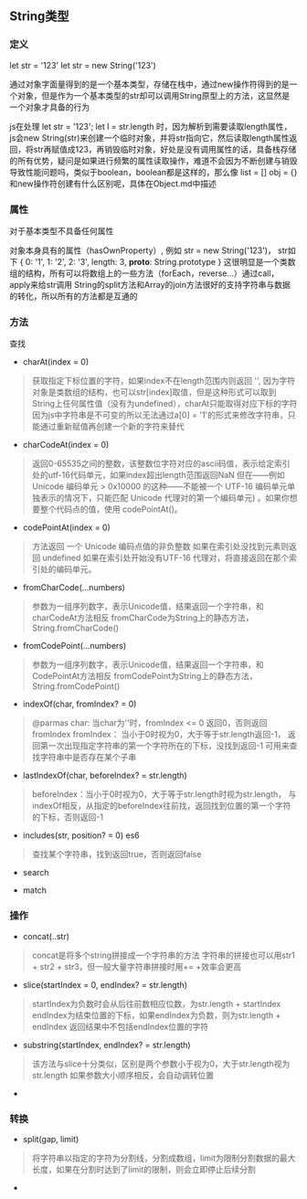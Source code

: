 ## String类型

### 定义

  let str = '123'
  let str = new String('123')

通过对象字面量得到的是一个基本类型，存储在栈中，通过new操作符得到的是一个对象，但是作为一个基本类型的str却可以调用String原型上的方法，这显然是一个对象才具备的行为

js在处理 
  let str = '123';
  let l = str.length
时，因为解析到需要读取length属性，js会new String(str)来创建一个临时对象，并将str指向它，然后读取length属性返回，将str再赋值成123，再销毁临时对象，好处是没有调用属性的话，具备栈存储的所有优势，疑问是如果进行频繁的属性读取操作，难道不会因为不断创建与销毁导致性能问题吗，类似于boolean，boolean都是这样的，那么像
  list = []
  obj = {}
和new操作符创建有什么区别呢，具体在Object.md中描述

### 属性

对于基本类型不具备任何属性

对象本身具有的属性（hasOwnProperty）, 例如 str = new String('123')， str如下
  {
    0: '1',
    1: '2',
    2: '3',
    length: 3,
    __proto__: String.prototype
  }
这很明显是一个类数组的结构，所有可以将数组上的一些方法（forEach，reverse...）通过call，apply来给str调用
String的split方法和Array的join方法很好的支持字符串与数据的转化，所以所有的方法都是互通的

### 方法

查找

* charAt(index = 0)

> 获取指定下标位置的字符，如果index不在length范围内则返回 '',
> 因为字符对象是类数组的结构，也可以str[index]取值，但是这种形式可以取到String上任何属性值（没有为undefined），charAt只能取得对应下标的字符
> 因为js中字符串是不可变的所以无法通过a[0] = '1'的形式来修改字符串，只能通过重新赋值再创建一个新的字符来替代

* charCodeAt(index = 0)

> 返回0-65535之间的整数，该整数位字符对应的ascii码值，表示给定索引处的utf-16代码单元，如果index超出length范围返回NaN
> 但在——例如 Unicode 编码单元 > 0x10000 的这种——不能被一个 UTF-16 编码单元单独表示的情况下，只能匹配 Unicode 代理对的第一个编码单元) 。如果你想要整个代码点的值，使用 codePointAt()。

* codePointAt(index = 0)

> 方法返回 一个 Unicode 编码点值的非负整数
> 如果在索引处没找到元素则返回 undefined
> 如果在索引处开始没有UTF-16 代理对，将直接返回在那个索引处的编码单元。

* fromCharCode(...numbers)

> 参数为一组序列数字，表示Unicode值，结果返回一个字符串，和charCodeAt方法相反
> fromCharCode为String上的静态方法，String.fromCharCode()

* fromCodePoint(...numbers)

> 参数为一组序列数字，表示Unicode值，结果返回一个字符串，和CodePointAt方法相反
> fromCodePoint为String上的静态方法，String.fromCodePoint()

* indexOf(char, fromIndex? = 0)

> @parmas
> char: 当char为''时，fromIndex <= 0 返回0，否则返回fromIndex
> fromIndex： 当小于0时视为0，大于等于str.length返回-1，
> 返回第一次出现指定字符串的第一个字符所在的下标，没找到返回-1
> 可用来查找字符串中是否存在某个子串

* lastIndexOf(char, beforeIndex? = str.length)

> beforeIndex：当小于0时视为0，大于等于str.length时视为str.length，
> 与indexOf相反，从指定的beforeIndex往前找，返回找到位置的第一个字符的下标，否则返回-1

* includes(str, position? = 0) es6

> 查找某个字符串，找到返回true，否则返回false

* search

* match

### 操作

* concat(..str)

> concat是将多个string拼接成一个字符串的方法
> 字符串的拼接也可以用str1 + str2 + str3，但一般大量字符串拼接时用+= +效率会更高

* slice(startIndex = 0, endIndex? = str.length)

> startIndex为负数时会从后往前数相应位数，为str.length + startIndex
> endIndex为结束位置的下标，如果endIndex为负数，则为str.length + endIndex
> 返回结果中不包括endIndex位置的字符

* substring(startIndex, endIndex? = str.length)

> 该方法与slice十分类似，区别是两个参数小于视为0，大于str.length视为str.length
> 如果参数大小顺序相反，会自动调转位置

* 

### 转换

* split(gap, limit)

> 将字符串以指定的字符为分割线，分割成数组，limit为限制分割数据的最大长度，如果在分割时达到了limit的限制，则会立即停止后续分割

* 
